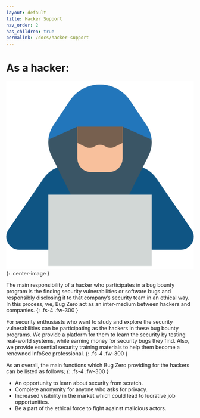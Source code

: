 ```yaml
---
layout: default
title: Hacker Support
nav_order: 2
has_children: true
permalink: /docs/hacker-support
---
```


<style>
.center-image
{
    margin: 0 auto;
    display: block;
}
</style>

# As a hacker:

![hacker_support](/assets/images/image_hack.png){: .center-image }

The main responsibility of a hacker who participates in a bug bounty program is the finding security 
vulnerabilities or software bugs and responsibly disclosing it to that company’s security team in an 
ethical way. In this process, we, Bug Zero act as an inter-medium between hackers and companies. 
{: .fs-4 .fw-300 }
 
For security enthusiasts who want to study and explore the security vulnerabilities can be participating 
as the hackers in these bug bounty programs. We provide a platform for them to learn the security by 
testing real-world systems, while earning money for security bugs they find. Also, we provide essential 
security training materials to help them become a renowned InfoSec professional.
{: .fs-4 .fw-300 }

As an overall, the main functions which Bug Zero providing for the hackers can be listed as follows;
{: .fs-4 .fw-300 }

<ul>
<li> An opportunity to learn about security from scratch. </li>
<li> Complete anonymity for anyone who asks for privacy. </li>
<li> Increased visibility in the market which could lead to lucrative job opportunities. </li>
<li> Be a part of the ethical force to fight against malicious actors. </li>
</ul>